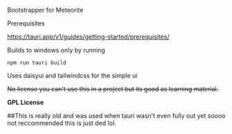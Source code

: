 Bootstrapper for Meteorite

Prerequisites

https://tauri.app/v1/guides/getting-started/prerequisites/


Builds to windows only by running

```
npm run tauri build
```

Uses daisyui and tailwindcss for the simple ui


~~No license you can't use this in a project but its good as learning material.~~

**GPL License**

##This is really old and was used when tauri wasn't even fully out yet soooo not reccommended this is just ded lol.

